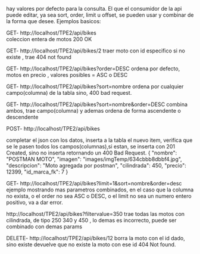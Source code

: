 hay valores por defecto para la consulta. El que el consumidor de la api puede editar, ya sea sort, order, limit u offset, se pueden usar y combinar de la forma que desee.
Ejemplos basicos:
 
GET- http://localhost/TPE2/api/bikes   
coleccion entera de motos 200 OK


GET- http://localhost/TPE2/api/bikes/2 
traer moto con id especifico si no existe , trae 404 not found


GET- http://localhost/TPE2/api/bikes?order=DESC 
ordena por defecto, motos en precio , valores posibles = ASC o DESC 


GET- http://localhost/TPE2/api/bikes?sort=nombre 
ordena por cualquier campo(columna) de la tabla sino, 400 bad request.


GET- http://localhost/TPE2/api/bikes?sort=nombre&order=DESC 
combina ambos, trae campo(columna) y ademas ordena de forma ascendente o descendente


POST- http://localhost/TPE2/api/bikes 

completar el json con los datos, inserta a la tabla el nuevo item, verifica que se le pasen todos los campos(columnas),si estan, se inserta con 201 Created,  sino no inserta retornando un  400 Bad Request.
{
        "nombre": "POSTMAN MOTO",
        "imagen": "images/imgTemp/634cbbb8dbbf4.jpg",
        "descripcion": "Moto agregada por postman",
        "cilindrada": 450,
        "precio": 12399,
        "id_marca_fk": 7
    }
    

GET- http://localhost/TPE2/api/bikes?limit=1&sort=nombre&order=desc
ejemplo mostrando mas parametros combinados, en el caso que la columna no exista, o el order no sea ASC o DESC, o el limit no sea un numero entero positivo, va a dar error.

http://localhost/TPE2/api/bikes?filtervalue=350
trae todas las motos con cilindrada, de tipo 250 340 y 450 , lo demas es incorrecto, puede ser combinado con demas params


DELETE- http://localhost/TPE2/api/bikes/12
borra la moto con el id dado, sino existe devuelve que no existe la moto con ese id 404 Not found.